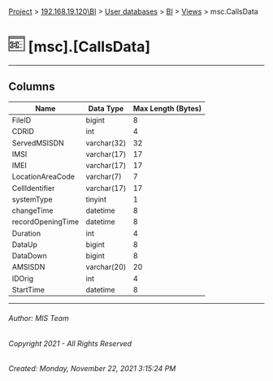 #### 

[Project](../../../../index.md) > [192.168.19.120\\BI](../../../index.md) > [User databases](../../index.md) > [BI](../index.md) > [Views](Views.md) > msc.CallsData

# ![Views](../../../../Images/View32.png) [msc].[CallsData]

---

## <a name="#columns"></a>Columns

| Name | Data Type | Max Length (Bytes) |
|---|---|---|
| FileID | bigint | 8 |
| CDRID | int | 4 |
| ServedMSISDN | varchar(32) | 32 |
| IMSI | varchar(17) | 17 |
| IMEI | varchar(17) | 17 |
| LocationAreaCode | varchar(7) | 7 |
| CellIdentifier | varchar(17) | 17 |
| systemType | tinyint | 1 |
| changeTime | datetime | 8 |
| recordOpeningTime | datetime | 8 |
| Duration | int | 4 |
| DataUp | bigint | 8 |
| DataDown | bigint | 8 |
| AMSISDN | varchar(20) | 20 |
| IDOrig | int | 4 |
| StartTime | datetime | 8 |


---

###### Author:  MIS Team

###### Copyright 2021 - All Rights Reserved

###### Created: Monday, November 22, 2021 3:15:24 PM

